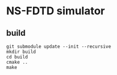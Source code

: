 # NS-FDTD simulator

## build
```
git submodule update --init --recursive
mkdir build
cd build
cmake ..
make
```